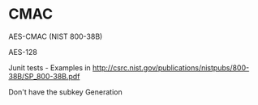 # CMAC
AES-CMAC (NIST 800-38B)

AES-128

Junit tests - Examples in http://csrc.nist.gov/publications/nistpubs/800-38B/SP_800-38B.pdf

Don't have the subkey Generation